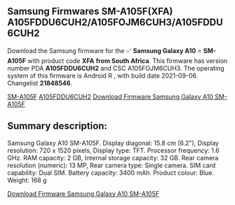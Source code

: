 <h2>Samsung Firmwares SM-A105F(XFA) A105FDDU6CUH2/A105FOJM6CUH3/A105FDDU6CUH2</h2>
Download the Samsung firmware for the ✅ <strong>Samsung Galaxy A10 </strong> ⭐ <strong>SM-A105F</strong> with product code <strong>XFA</strong> <strong> from South Africa</strong>. This firmware has version number PDA <strong>A105FDDU6CUH2</strong> and CSC A105FOJM6CUH3. The operating system of this firmware is Android R , with build date 2021-09-06. Changelist <strong>21848546</strong>.


[SM-A105F](https://samfirm.shop/samsung/model/SM-A105F)
[A105FDDU6CUH2](https://samfirm.shop/samsung/pda/A105FDDU6CUH2)
[Download Firmware Samsung Galaxy A10 SM-A105F](https://samfirm.shop/samsung/firmware/453524)
<h2>Summary description:</h2>
<p>Samsung Galaxy A10 SM-A105F. Display diagonal: 15.8 cm (6.2"), Display resolution: 720 x 1520 pixels, Display type: TFT. Processor frequency: 1.6 GHz. RAM capacity: 2 GB, Internal storage capacity: 32 GB. Rear camera resolution (numeric): 13 MP, Rear camera type: Single camera. SIM card capability: Dual SIM. Battery capacity: 3400 mAh. Product colour: Blue. Weight: 168 g</p>


[Download Firmware Samsung Galaxy A10 SM-A105F](https://samfirm.shop/samsung/firmware/453524)

